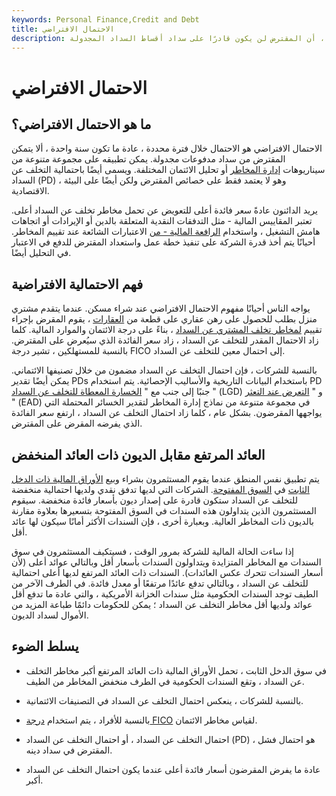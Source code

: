 ```yaml
---
keywords: Personal Finance,Credit and Debt
title: الاحتمال الافتراضي
description: الاحتمال الافتراضي هو الاحتمال خلال فترة محددة ، عادة ما تكون سنة واحدة ، أن المقترض لن يكون قادرًا على سداد أقساط السداد المجدولة.
---
```


# الاحتمال الافتراضي
## ما هو الاحتمال الافتراضي؟

الاحتمال الافتراضي هو الاحتمال خلال فترة محددة ، عادة ما تكون سنة واحدة ، ألا يتمكن المقترض من سداد مدفوعات مجدولة. يمكن تطبيقه على مجموعة متنوعة من سيناريوهات [إدارة المخاطر](/riskmanagement) أو تحليل الائتمان المختلفة. ويسمى أيضًا باحتمالية التخلف عن السداد (PD) ، وهو لا يعتمد فقط على خصائص المقترض ولكن أيضًا على البيئة الاقتصادية.

يريد الدائنون عادةً سعر فائدة أعلى للتعويض عن تحمل مخاطر تخلف عن السداد أعلى. تعتبر المقاييس المالية - مثل التدفقات النقدية المتعلقة بالدين أو الإيرادات أو اتجاهات هامش التشغيل ، واستخدام [الرافعة المالية - من](/leverage) الاعتبارات الشائعة عند تقييم المخاطر. أحيانًا يتم أخذ قدرة الشركة على تنفيذ خطة عمل واستعداد المقترض للدفع في الاعتبار في التحليل أيضًا.

## فهم الاحتمالية الافتراضية

يواجه الناس أحيانًا مفهوم الاحتمال الافتراضي عند شراء مسكن. عندما يتقدم مشتري منزل بطلب للحصول على رهن عقاري على قطعة من [العقارات](/realestate) ، يقوم المقرض بإجراء تقييم [لمخاطر تخلف المشتري عن السداد](/defaultrisk) ، بناءً على درجة الائتمان والموارد المالية. كلما زاد الاحتمال المقدر للتخلف عن السداد ، زاد سعر الفائدة الذي سيُعرض على المقترض. بالنسبة للمستهلكين ، تشير درجة FICO إلى احتمال معين للتخلف عن السداد.

بالنسبة للشركات ، فإن احتمال التخلف عن السداد مضمون من خلال تصنيفها الائتماني. يمكن أيضًا تقدير PDs باستخدام البيانات التاريخية والأساليب الإحصائية. يتم استخدام PD جنبًا إلى جنب مع " [الخسارة المعطاة للتخلف عن السداد](/lossgivendefault) " (LGD) و " [التعرض عند التعثر](/exposure_at_default) " (EAD) في مجموعة متنوعة من نماذج إدارة المخاطر لتقدير الخسائر المحتملة التي يواجهها المقرضون. بشكل عام ، كلما زاد احتمال التخلف عن السداد ، ارتفع سعر الفائدة الذي يفرضه المقرض على المقترض.

## العائد المرتفع مقابل الديون ذات العائد المنخفض

يتم تطبيق نفس المنطق عندما يقوم المستثمرون بشراء وبيع [الأوراق المالية ذات الدخل الثابت](/fixed-incomesecurity) في [السوق المفتوحة](/open-market). الشركات التي لديها تدفق نقدي ولديها احتمالية منخفضة للتخلف عن السداد ستكون قادرة على إصدار ديون بأسعار فائدة منخفضة. سيقوم المستثمرون الذين يتداولون هذه السندات في السوق المفتوحة بتسعيرها بعلاوة مقارنة بالديون ذات المخاطر العالية. وبعبارة أخرى ، فإن السندات الأكثر أمانًا سيكون لها عائد أقل.

إذا ساءت الحالة المالية للشركة بمرور الوقت ، فسيتكيف المستثمرون في سوق السندات مع المخاطر المتزايدة ويتداولون السندات بأسعار أقل وبالتالي عوائد أعلى (لأن أسعار السندات تتحرك عكس العائدات). السندات ذات العائد المرتفع لديها أعلى احتمالية للتخلف عن السداد ، وبالتالي تدفع عائدًا مرتفعًا أو معدل فائدة. في الطرف الآخر من الطيف توجد السندات الحكومية مثل سندات الخزانة الأمريكية ، والتي عادة ما تدفع أقل عوائد ولديها أقل مخاطر التخلف عن السداد ؛ يمكن للحكومات دائمًا طباعة المزيد من الأموال لسداد الديون.

## يسلط الضوء

- في سوق الدخل الثابت ، تحمل الأوراق المالية ذات العائد المرتفع أكبر مخاطر التخلف عن السداد ، وتقع السندات الحكومية في الطرف منخفض المخاطر من الطيف.

- بالنسبة للشركات ، ينعكس احتمال التخلف عن السداد في التصنيفات الائتمانية.

- بالنسبة للأفراد ، يتم استخدام [درجة FICO](/ficoscore) لقياس مخاطر الائتمان.

- احتمال التخلف عن السداد ، أو احتمال التخلف عن السداد (PD) ، هو احتمال فشل المقترض في سداد دينه.

- عادة ما يفرض المقرضون أسعار فائدة أعلى عندما يكون احتمال التخلف عن السداد أكبر.

